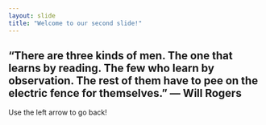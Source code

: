 ```yaml
---
layout: slide
title: "Welcome to our second slide!"
---
```

“There are three kinds of men. The one that learns by reading. The few who learn by observation. The rest of them have to pee on the electric fence for themselves.”
― Will Rogers
---
Use the left arrow to go back!
